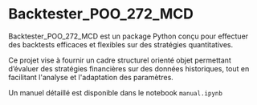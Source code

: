 # Backtester_POO_272_MCD

Backtester_POO_272_MCD est un package Python conçu pour effectuer des backtests efficaces et flexibles sur des stratégies quantitatives. 

Ce projet vise à fournir un cadre structurel orienté objet permettant d’évaluer des stratégies financières sur des données historiques, tout en facilitant l'analyse et l'adaptation des paramètres.

Un manuel détaillé est disponible dans le notebook `manual.ipynb`

